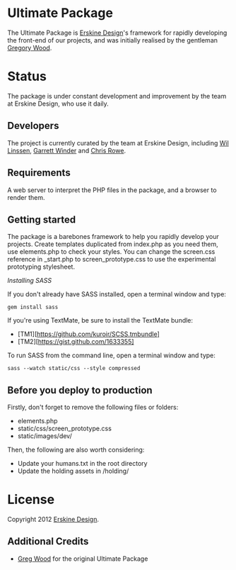 Ultimate Package
================

The Ultimate Package is [Erskine Design][ed]'s framework for rapidly developing the front-end of our projects, and was initially realised by the gentleman [Gregory Wood][c1].

Status
======

The package is under constant development and improvement by the team at Erskine Design, who use it daily.

Developers
----------

The project is currently curated by the team at Erskine Design, including [Wil Linssen][wl], [Garrett Winder][gw] and [Chris Rowe][cr].

[wl]: http://wil-linssen.com/
[gw]: http://garrettwinder.com/
[cr]: http://chrisrowe.com/

Requirements
------------

A web server to interpret the PHP files in the package, and a browser to render them.

Getting started
---------------

The package is a barebones framework to help you rapidly develop your projects. Create templates duplicated from index.php as you need them, use elements.php to check your styles. You can change the screen.css reference in _start.php to screen_prototype.css to use the experimental prototyping stylesheet.

*Installing SASS*

If you don't already have SASS installed, open a terminal window and type:

    gem install sass

If you're using TextMate, be sure to install the TextMate bundle:

* [TM1][https://github.com/kuroir/SCSS.tmbundle]
* [TM2][https://gist.github.com/1633355]

To run SASS from the command line, open a terminal window and type:

    sass --watch static/css --style compressed

Before you deploy to production
-------------------------------

Firstly, don't forget to remove the following files or folders:

* elements.php
* static/css/screen_prototype.css
* static/images/dev/

Then, the following are also worth considering:

* Update your humans.txt in the root directory
* Update the holding assets in /holding/

License
=======

Copyright 2012 [Erskine Design][ed].

Additional Credits
------------------

* [Greg Wood][c1] for the original Ultimate Package

[c1]: http://gregorywood.co.uk/
[ed]: http://erskinedesign.com/